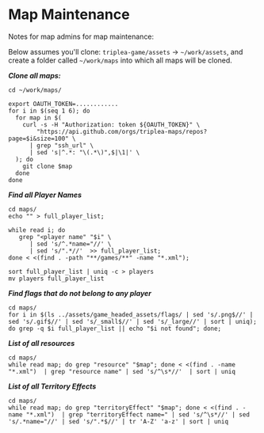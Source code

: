 # Map Maintenance

Notes for map admins for map maintenance:

Below assumes you'll clone: `triplea-game/assets` -> `~/work/assets`, and create a folder called `~/work/maps` into which all maps will be cloned.

***Clone all maps:***
```
cd ~/work/maps/

export OAUTH_TOKEN=............
for i in $(seq 1 6); do
  for map in $(
    curl -s -H "Authorization: token ${OAUTH_TOKEN}" \
        "https://api.github.com/orgs/triplea-maps/repos?page=$i&size=100" \
      | grep "ssh_url" \
      | sed 's|^.*: "\(.*\)",$|\1|' \
  ); do
    git clone $map
  done
done
```

***Find all Player Names***

```
cd maps/
echo "" > full_player_list;

while read i; do
   grep "<player name" "$i" \
      | sed 's/^.*name="//' \
      | sed 's/".*//'  >> full_player_list; 
done < <(find . -path "**/games/**" -name "*.xml");

sort full_player_list | uniq -c > players
mv players full_player_list
```

***Find flags that do not belong to any player***

```
cd maps/
for i in $(ls ../assets/game_headed_assets/flags/ | sed 's/.png$//' | sed 's/.gif$//' | sed 's/_small$//' | sed 's/_large//' | sort | uniq); do grep -q $i full_player_list || echo "$i not found"; done;
```

***List of all resources***

```
cd maps/
while read map; do grep "resource" "$map"; done < <(find . -name "*.xml")  | grep "resource name" | sed 's/^\s*//'  | sort | uniq
```

***List of all Territory Effects***
```
cd maps/
while read map; do grep "territoryEffect" "$map"; done < <(find . -name "*.xml")  | grep "territoryEffect name=" | sed 's/^\s*//' | sed 's/.*name="//' | sed 's/".*$//' | tr 'A-Z' 'a-z' | sort | uniq
```
